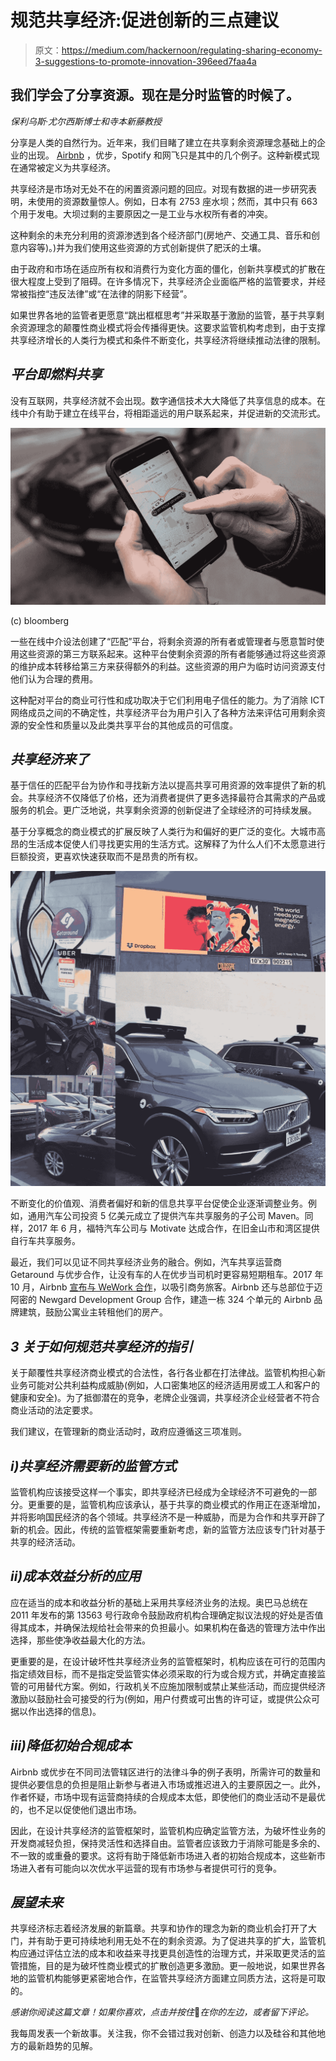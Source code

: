 # 规范共享经济:促进创新的三点建议

> 原文：<https://medium.com/hackernoon/regulating-sharing-economy-3-suggestions-to-promote-innovation-396eed7faa4a>

## 我们学会了分享资源。现在是分时监管的时候了。

*保利乌斯·尤尔西斯博士和寺本新藤教授*

分享是人类的自然行为。近年来，我们目睹了建立在共享剩余资源理念基础上的企业的出现。 [Airbnb](https://hackernoon.com/tagged/airbnb) ，优步，Spotify 和网飞只是其中的几个例子。这种新模式现在通常被定义为共享经济。

共享经济是市场对无处不在的闲置资源问题的回应。对现有数据的进一步研究表明，未使用的资源数量惊人。例如，日本有 2753 座水坝；然而，其中只有 663 个用于发电。大坝过剩的主要原因之一是工业与水权所有者的冲突。

这种剩余的未充分利用的资源渗透到各个经济部门(房地产、交通工具、音乐和创意内容等)。)并为我们使用这些资源的方式创新提供了肥沃的土壤。

由于政府和市场在适应所有权和消费行为变化方面的僵化，创新共享模式的扩散在很大程度上受到了阻碍。在许多情况下，共享经济企业面临严格的监管要求，并经常被指控“违反法律”或“在法律的阴影下经营”。

如果世界各地的监管者更愿意“跳出框框思考”并采取基于激励的监管，基于共享剩余资源理念的颠覆性商业模式将会传播得更快。这要求监管机构考虑到，由于支撑共享经济增长的人类行为模式和条件不断变化，共享经济将继续推动法律的限制。

## ***平台即燃料共享***

没有互联网，共享经济就不会出现。数字通信技术大大降低了共享信息的成本。在线中介有助于建立在线平台，将相距遥远的用户联系起来，并促进新的交流形式。

![](img/0bd58bd5a14686c8f6b5077e27e394b8.png)

(c) bloomberg

一些在线中介设法创建了“匹配”平台，将剩余资源的所有者或管理者与愿意暂时使用这些资源的第三方联系起来。这种平台使剩余资源的所有者能够通过将这些资源的维护成本转移给第三方来获得额外的利益。这些资源的用户为临时访问资源支付他们认为合理的费用。

这种配对平台的商业可行性和成功取决于它们利用电子信任的能力。为了消除 ICT 网络成员之间的不确定性，共享经济平台为用户引入了各种方法来评估可用剩余资源的安全性和质量以及此类共享平台的其他成员的可信度。

## ***共享经济来了***

基于信任的匹配平台为协作和寻找新方法以提高共享可用资源的效率提供了新的机会。共享经济不仅降低了价格，还为消费者提供了更多选择最符合其需求的产品或服务的机会。更广泛地说，共享剩余资源的创新促进了全球经济的可持续发展。

基于分享概念的商业模式的扩展反映了人类行为和偏好的更广泛的变化。大城市高昂的生活成本促使人们寻找更实用的生活方式。这解释了为什么人们不太愿意进行巨额投资，更喜欢快速获取而不是昂贵的所有权。

![](img/7cf7f67e0fd51523de720f34baeba203.png)

不断变化的价值观、消费者偏好和新的信息共享平台促使企业逐渐调整业务。例如，通用汽车公司投资 5 亿美元成立了提供汽车共享服务的子公司 Maven。同样，2017 年 6 月，福特汽车公司与 Motivate 达成合作，在旧金山市和湾区提供自行车共享服务。

最近，我们可以见证不同共享经济业务的融合。例如，汽车共享运营商 Getaround 与优步合作，让没有车的人在优步当司机时更容易短期租车。2017 年 10 月，Airbnb [宣布与 WeWork 合作](https://www.bloomberg.com/news/articles/2017-10-04/airbnb-teams-up-with-wework-to-lure-business-travelers)，以吸引商务旅客。Airbnb 还与总部位于迈阿密的 Newgard Development Group 合作，建造一栋 324 个单元的 Airbnb 品牌建筑，鼓励公寓业主转租他们的房产。

## ***3 关于如何规范共享经济的指引***

关于颠覆性共享经济商业模式的合法性，各行各业都在打法律战。监管机构担心新业务可能对公共利益构成威胁(例如，人口密集地区的经济适用房或工人和客户的健康和安全)。为了抵御潜在的竞争，老牌企业强调，共享经济企业经营者不符合商业活动的法定要求。

我们建议，在管理新的商业活动时，政府应遵循这三项准则。

## ***i)共享经济需要新的监管方式***

监管机构应该接受这样一个事实，即共享经济已经成为全球经济不可避免的一部分。更重要的是，监管机构应该承认，基于共享的商业模式的作用正在逐渐增加，并将影响国民经济的各个领域。共享经济不是一种威胁，而是为合作和共享开辟了新的机会。因此，传统的监管框架需要重新考虑，新的监管方法应该专门针对基于共享的经济活动。

## ***ii)成本效益分析的应用***

应在适当的成本和收益分析的基础上采用共享经济业务的法规。奥巴马总统在 2011 年发布的第 13563 号行政命令鼓励政府机构合理确定拟议法规的好处是否值得其成本，并确保法规给社会带来的负担最小。如果机构在备选的管理方法中作出选择，那些使净收益最大化的方法。

更重要的是，在设计破坏性共享经济业务的监管框架时，机构应该在可行的范围内指定绩效目标，而不是指定受监管实体必须采取的行为或合规方式，并确定直接监管的可用替代方案。例如，行政机关不应施加限制或禁止某些活动，而应提供经济激励以鼓励社会可接受的行为(例如，用户付费或可出售的许可证，或提供公众可据以作出选择的信息)。

## ***iii)降低初始合规成本***

Airbnb 或优步在不同司法管辖区进行的法律斗争的例子表明，所需许可的数量和提供必要信息的负担是阻止新参与者进入市场或推迟进入的主要原因之一。此外，作者怀疑，市场中现有运营商持续的合规成本太低，即使他们的商业活动不是最优的，也不足以促使他们退出市场。

因此，在设计共享经济的监管框架时，监管机构应确定监管方法，为破坏性业务的开发商减轻负担，保持灵活性和选择自由。监管者应该致力于消除可能是多余的、不一致的或重叠的要求。这将有助于降低新市场进入者的初始合规成本，这些新市场进入者有可能向以次优水平运营的现有市场参与者提供可行的竞争。

## ***展望未来***

共享经济标志着经济发展的新篇章。共享和协作的理念为新的商业机会打开了大门，并有助于更可持续地利用无处不在的剩余资源。为了促进共享的扩大，监管机构应通过评估立法的成本和收益来寻找更具创造性的治理方式，并采取更灵活的监管措施，目的是为破坏性商业模式的扩散创造更多激励。更一般地说，如果世界各地的监管机构能够更紧密地合作，在监管共享经济方面建立同质方法，这将是可取的。

*感谢你阅读这篇文章！如果你喜欢，点击并按住*👏*在你的左边，或者留下评论。*

我每周发表一个新故事。关注我，你不会错过我对创新、创造力以及硅谷和其他地方的最新趋势的见解。
